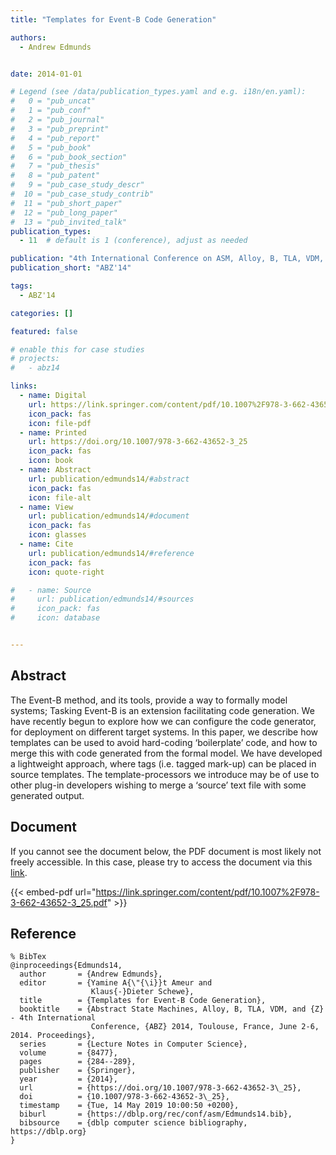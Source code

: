 ```yaml
---
title: "Templates for Event-B Code Generation"

authors:
  - Andrew Edmunds


date: 2014-01-01

# Legend (see /data/publication_types.yaml and e.g. i18n/en.yaml): 
#   0 = "pub_uncat"
#   1 = "pub_conf"
#   2 = "pub_journal"
#   3 = "pub_preprint"
#   4 = "pub_report"
#   5 = "pub_book"
#   6 = "pub_book_section"
#   7 = "pub_thesis"
#   8 = "pub_patent"
#   9 = "pub_case_study_descr"
#  10 = "pub_case_study_contrib"
#  11 = "pub_short_paper"
#  12 = "pub_long_paper"
#  13 = "pub_invited_talk"
publication_types:
  - 11  # default is 1 (conference), adjust as needed

publication: "4th International Conference on ASM, Alloy, B, TLA, VDM, and Z (ABZ'14)"
publication_short: "ABZ'14"

tags:
  - ABZ'14

categories: []

featured: false

# enable this for case studies
# projects:
#   - abz14

links:
  - name: Digital
    url: https://link.springer.com/content/pdf/10.1007%2F978-3-662-43652-3_25.pdf
    icon_pack: fas
    icon: file-pdf
  - name: Printed
    url: https://doi.org/10.1007/978-3-662-43652-3_25
    icon_pack: fas
    icon: book
  - name: Abstract
    url: publication/edmunds14/#abstract
    icon_pack: fas
    icon: file-alt
  - name: View
    url: publication/edmunds14/#document
    icon_pack: fas
    icon: glasses
  - name: Cite
    url: publication/edmunds14/#reference
    icon_pack: fas
    icon: quote-right

#   - name: Source
#     url: publication/edmunds14/#sources
#     icon_pack: fas
#     icon: database


---
```


## Abstract

The Event-B method, and its tools, provide a way to formally model systems; Tasking Event-B is an extension facilitating code generation. We have recently begun to explore how we can configure the code generator, for deployment on different target systems. In this paper, we describe how templates can be used to avoid hard-coding ‘boilerplate’ code, and how to merge this with code generated from the formal model. We have developed a lightweight approach, where tags (i.e. tagged mark-up) can be placed in source templates. The template-processors we introduce may be of use to other plug-in developers wishing to merge a ‘source’ text file with some generated output.

## Document

If you cannot see the document below, the PDF document is most likely not freely accessible. In this case, please try to access the document via this <a href="https://link.springer.com/content/pdf/10.1007%2F978-3-662-43652-3_25.pdf">link</a>.

{{< embed-pdf url="https://link.springer.com/content/pdf/10.1007%2F978-3-662-43652-3_25.pdf" >}}

## Reference

```
% BibTex
@inproceedings{Edmunds14,
  author       = {Andrew Edmunds},
  editor       = {Yamine A{\"{\i}}t Ameur and
                  Klaus{-}Dieter Schewe},
  title        = {Templates for Event-B Code Generation},
  booktitle    = {Abstract State Machines, Alloy, B, TLA, VDM, and {Z} - 4th International
                  Conference, {ABZ} 2014, Toulouse, France, June 2-6, 2014. Proceedings},
  series       = {Lecture Notes in Computer Science},
  volume       = {8477},
  pages        = {284--289},
  publisher    = {Springer},
  year         = {2014},
  url          = {https://doi.org/10.1007/978-3-662-43652-3\_25},
  doi          = {10.1007/978-3-662-43652-3\_25},
  timestamp    = {Tue, 14 May 2019 10:00:50 +0200},
  biburl       = {https://dblp.org/rec/conf/asm/Edmunds14.bib},
  bibsource    = {dblp computer science bibliography, https://dblp.org}
}


```

<!-- # add information for case study papers (if available)
## Sources

- **Used formal method:**
  [ASM](/method/asm)
- **Resources and tools:**
  Asmeta

For more information, please contact the <a href ="mailto:silvia.bonfanti@unibg.it;arcaini@nii.ac.jp;angelo.gargantini@unibg.it;scandurra@unibg.it;elvinia.riccobene@unimi.it">authors</a>-->

